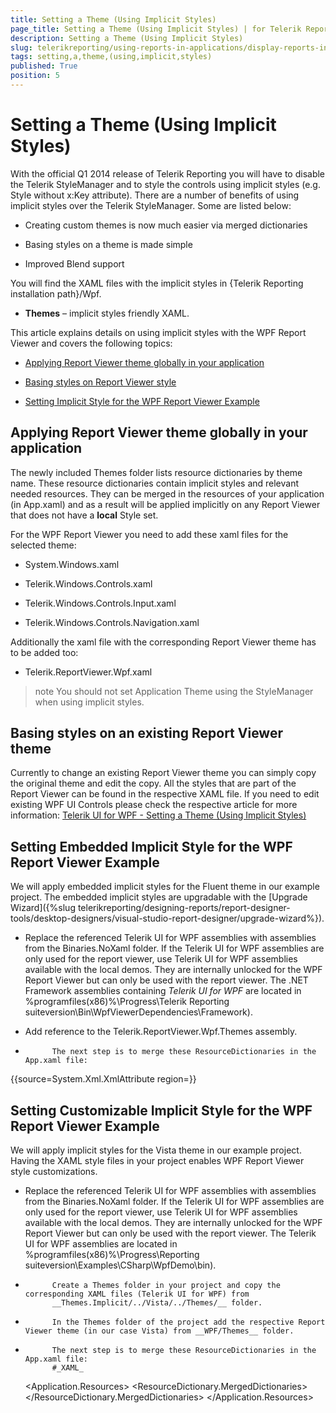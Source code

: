 ```yaml
---
title: Setting a Theme (Using Implicit Styles)
page_title: Setting a Theme (Using Implicit Styles) | for Telerik Reporting Documentation
description: Setting a Theme (Using Implicit Styles)
slug: telerikreporting/using-reports-in-applications/display-reports-in-applications/wpf-application/setting-a-theme-(using-implicit-styles)
tags: setting,a,theme,(using,implicit,styles)
published: True
position: 5
---
```


# Setting a Theme (Using Implicit Styles)



With the official Q1 2014 release of Telerik Reporting you will have to disable the Telerik StyleManager and to style the controls using
        implicit styles (e.g. Style without x:Key attribute). There are a number of benefits of using implicit styles over the Telerik StyleManager.
        Some are listed below:
      

* Creating custom themes is now much easier via merged dictionaries

* Basing styles on a theme is made simple

* Improved Blend support

You will find the XAML files with the implicit styles in {Telerik Reporting installation path}/Wpf.
      

* __Themes__ – implicit styles friendly XAML.
          

This article explains details on using implicit styles with the WPF Report Viewer and covers the following topics:
      

* [Applying Report Viewer theme globally in your application](#applying-report-viewer-theme-globally-in-your-application)

* [Basing styles on Report Viewer style](#basing-styles-on-an-existing-report-viewer-theme)

* [Setting Implicit Style for the WPF Report Viewer Example](#setting-embedded-implicit-style-for-the-wpf-report-viewer-example)

## Applying Report Viewer theme globally in your application

The newly included Themes folder lists resource dictionaries by theme name. 
          These resource dictionaries contain implicit styles and relevant needed resources.
          They can be merged in the resources of your application (in App.xaml) and as a result will be applied implicitly on any Report Viewer
          that does not have a __local__ Style set. 
        

For the WPF Report Viewer you need to add these xaml files for the selected theme:
        

* System.Windows.xaml

* Telerik.Windows.Controls.xaml

* Telerik.Windows.Controls.Input.xaml

* Telerik.Windows.Controls.Navigation.xaml

Additionally the xaml file with the corresponding Report Viewer theme has to be added too:
        

* Telerik.ReportViewer.Wpf.xaml

>note You should not set Application Theme using the StyleManager when using implicit styles.          


## Basing styles on an existing Report Viewer theme

Currently to change an existing Report Viewer theme you can simply copy the original theme and edit the copy. 
          All the styles that are part of the Report Viewer can be found in the respective XAML file. 
          If you need to edit existing WPF UI Controls please check the respective article for more information:
          [Telerik UI for WPF - Setting a Theme (Using Implicit Styles)](http://www.telerik.com/help/wpf/styling-apperance-implicit-styles-overview.html)

## Setting Embedded Implicit Style for the WPF Report Viewer Example

We will apply embedded implicit styles for the Fluent theme in our example project.
          The embedded implicit styles are upgradable with the [Upgrade Wizard]({%slug telerikreporting/designing-reports/report-designer-tools/desktop-designers/visual-studio-report-designer/upgrade-wizard%}).
        

* Replace the referenced Telerik UI for WPF assemblies with assemblies from the Binaries.NoXaml folder.
              If the Telerik UI for WPF assemblies are only used for the report viewer,
              use Telerik UI for WPF assemblies available with the local demos.
              They are internally unlocked for the WPF Report Viewer but can only be used with the report viewer.
              The .NET Framework assemblies containing *Telerik UI for WPF* are located in
              %programfiles(x86)%\Progress\Telerik Reporting suiteversion\Bin\WpfViewerDependencies\Framework).
            

* Add reference to the Telerik.ReportViewer.Wpf.Themes assembly.
            

* 
            The next step is to merge these ResourceDictionaries in the App.xaml file:
              

{{source=System.Xml.XmlAttribute region=}}



## Setting Customizable Implicit Style for the WPF Report Viewer Example

We will apply implicit styles for the Vista theme in our example project. Having the XAML style files in your project
          enables WPF Report Viewer style customizations.
        

* Replace the referenced Telerik UI for WPF assemblies with assemblies from the Binaries.NoXaml folder.
              If the Telerik UI for WPF assemblies are only used for the report viewer,
              use Telerik UI for WPF assemblies available with the local demos.
              They are internally unlocked for the WPF Report Viewer but can only be used with the report viewer.
              The Telerik UI for WPF assemblies are located in
              %programfiles(x86)%\Progress\Reporting suiteversion\Examples\CSharp\WpfDemo\bin).
            

* 
            Create a Themes folder in your project and copy the corresponding XAML files (Telerik UI for WPF) from 
            __Themes.Implicit/../Vista/../Themes/__ folder.
          

* 
            In the Themes folder of the project add the respective Report Viewer theme (in our case Vista) from __WPF/Themes__ folder.
          

* 
            The next step is to merge these ResourceDictionaries in the App.xaml file:
            #_XAML_

	
     <Application x:Class="WpfApplication1.App"
             xmlns="http://schemas.microsoft.com/winfx/2006/xaml/presentation"
             xmlns:x="http://schemas.microsoft.com/winfx/2006/xaml"
             StartupUri="MainWindow.xaml">
      <Application.Resources>
        <ResourceDictionary>
          <ResourceDictionary.MergedDictionaries>
            <ResourceDictionary Source="/Themes/System.Windows.xaml"/>
            <ResourceDictionary Source="/Themes/Telerik.Windows.Controls.xaml"/>
            <ResourceDictionary Source="/Themes/Telerik.Windows.Controls.Input.xaml"/>
            <ResourceDictionary Source="/Themes/Telerik.Windows.Controls.Navigation.xaml"/>
            <ResourceDictionary Source="/Themes/Telerik.ReportViewer.Wpf.xaml"/>
          </ResourceDictionary.MergedDictionaries>
        </ResourceDictionary>
      </Application.Resources>
    </Application>
                


